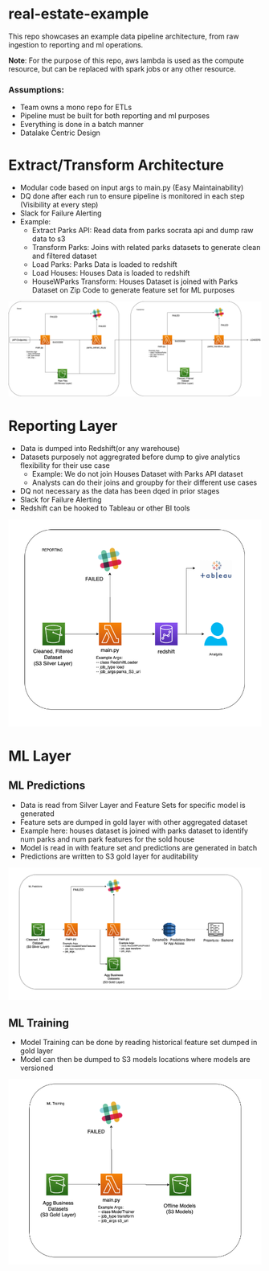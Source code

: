 # real-estate-example


This repo showcases an example data pipeline architecture, from raw ingestion to reporting and ml operations.

**Note**: For the purpose of this repo, aws lambda is used as the compute resource, but can be replaced with spark jobs or any other resource.

### Assumptions:
- Team owns a mono repo for ETLs
- Pipeline must be built for both reporting and ml purposes
- Everything is done in a batch manner
- Datalake Centric Design
# Extract/Transform Architecture
- Modular code based on input args to main.py (Easy Maintainability)
- DQ done after each run to ensure pipeline is monitored in each step (Visibility at every step)
- Slack for Failure Alerting
- Example:
    - Extract Parks API: Read data from parks socrata api and dump raw data to s3
    - Transform Parks: Joins with related parks datasets to generate clean and filtered dataset
    - Load Parks: Parks Data is loaded to redshift
    - Load Houses: Houses Data is loaded to redshift
    - HouseWParks Transform: Houses Dataset is joined with Parks Dataset on Zip Code to generate feature set for ML purposes

![Et Process](docs/et_process.png)


# Reporting Layer
- Data is dumped into Redshift(or any warehouse)
- Datasets purposely not aggregrated before dump to give analytics flexibility for their use case
    - Example: We do not join Houses Dataset with Parks API dataset
    - Analysts can do their joins and groupby for their different use cases
- DQ not necessary as the data has been dqed in prior stages
- Slack for Failure Alerting
- Redshift can be hooked to Tableau or other BI tools

![Reporting Layer](docs/reporting.png)

# ML Layer
## ML Predictions
- Data is read from Silver Layer and Feature Sets for specific model is generated
- Feature sets are dumped in gold layer with other aggregated dataset
- Example here: houses dataset is joined with parks dataset to identify num parks and num park features for the sold house
- Model is read in with feature set and predictions are generated in batch
- Predictions are written to S3 gold layer for auditability


![ML Predictions](docs/ml_predictions.png)

## ML Training
- Model Training can be done by reading historical feature set dumped in gold layer
- Model can then be dumped to S3 models locations where models are versioned


![ML Predictions](docs/ml_training.png)
